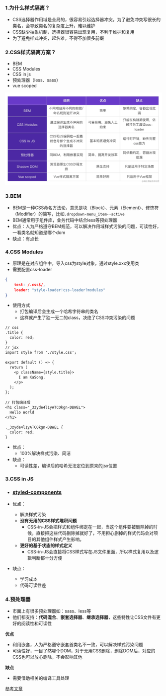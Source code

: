 ### 1.为什么样式隔离？

- CSS选择器作用域是全局的，很容易引起选择器冲突，为了避免冲突写很长的类名，会导致类名的复杂度上升，难以维护
- CSS缺少抽象机制，选择器很容易出现复用，不利于维护和复用
- 为了避免样式冲突，起名难，不得不加很多前缀

### 2.CSS样式隔离方案？

- BEM
- CSS Modules
- CSS in js
- 预处理器（less、sass）
- vue scoped

![/bem01.png](./images/bem01.png)

### 3.BEM

- BEM是一种CSS命名方法论，意思是块（Block）、元素（Element）、修饰符（Modifier）的简写，比如`.dropdown-menu_item--active`
- BEM通常用于组件库，业务代码中结合less等预处理器
- 优点：人为严格遵守BEM规范，可以解决作用域样式污染的问题，可读性好，一看类名就知道是哪个dom
- 缺点：有点长

### 4.CSS Modules

- 原理是在对应组件中，导入css为style对象，通过style.xxx使用类
- 需要配置css-loader

```json
{
    test: /.css$/,
    loader: "style-loader!css-loader?modules"
}
```

- 使用方式
  - 打包编译后会生成一个哈希字符串的类名
  - 这样就产生了独一无二的class，决绝了CSS冲突污染的问题

```
// css
.title {
  color: red;
}
// jsx
import style from './style.css';

export default () => {
  return (
    <p className={style.title}>
      I am KaSong.
    </p>
  );
};

// 打包编译后
<h1 class="_3zyde4l1yATCOkgn-DBWEL">
  Hello World
</h1>

._3zyde4l1yATCOkgn-DBWEL {
  color: red;
}
```

- 优点：
  - 100%解决样式污染、简洁
- 缺点：
  - 可读性差，编译后的哈希无法定位到原来的jsx位置        

### 3.CSS in JS

- ### [styled-components](https://link.juejin.cn/?target=https%3A%2F%2Fgithub.com%2Fstyled-components%2Fstyled-components)

- 优点：

  - 解决样式污染
  - **没有无用的CSS样式堆积问题**
    - CSS-in-JS会把样式和组件绑定在一起，当这个组件要被删除掉的时候，直接把这些代码删除掉就好了，不用担心删掉的样式代码会对项目的其他组件样式产生影响。
  - **更好的基于状态的样式定义**
    - CSS-in-JS会直接将CSS样式写在JS文件里面，所以样式复用以及逻辑判断都十分方便

- 缺点：

  - 学习成本
  - 代码可读性差

### 4.预处理器

- 市面上有很多预处理器如：sass、less等
- 他们都支持：**代码混合**、**嵌套选择器**、**继承选择器**，这些特性让CSS文件有更好的阅读性和可读性

**优点**

- 利用嵌套，人为严格遵守嵌套首类名不一致，可以解决样式污染问题
- 可读性好，一目了然哪个DOM，对于无用CSS删除，删除DOM后，对应的CSS也可以放心删除，不会影响其他

**缺点**

- 需要借助相关的编译工具处理



[参考文章](https://juejin.cn/post/7064246166396862477?searchId=20231213211230985065AB7A2319D83631)
